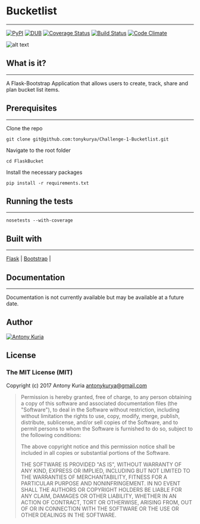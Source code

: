 # Bucketlist
---
[![PyPI](https://img.shields.io/pypi/pyversions/Django.svg)]()
[![DUB](https://img.shields.io/dub/l/vibe-d.svg)]()
[![Coverage Status](https://coveralls.io/repos/github/tonykurya/Challenge-1-Bucketlist.svg?branch=FlaskBucket/badge.svg?branch=FlaskBucket)](https://coveralls.io/github/tonykurya/Challenge-1-Bucketlist?branch=FlaskBucket)
[![Build Status](https://travis-ci.org/tonykurya/Challenge-1-Bucketlist.svg?branch=master)](https://travis-ci.org/tonykurya/Challenge-1-Bucketlist)
[![Code Climate](https://codeclimate.com/github/tonykurya/Challenge-1-Bucketlist/badges/gpa.svg)](https://codeclimate.com/github/tonykurya/Challenge-1-Bucketlist)

![alt text](https://www.bucketlist.city/images/Blue-Bucket-Master-Icon.png)

## What is it?
***
A Flask-Bootstrap Application that allows users to create, track, share and plan bucket list items. 


## Prerequisites
***

Clone the repo
```
git clone git@github.com:tonykurya/Challenge-1-Bucketlist.git
```

Navigate to the root folder

```
cd FlaskBucket
```

Install the necessary packages

```
pip install -r requirements.txt
```

## Running the tests
***

```
nosetests --with-coverage
```

## Built with
***
[Flask](http://flask.pocoo.org/) |
[Bootstrap](http://getbootstrap.com/) |

## Documentation
***
Documentation is not currently available but may be available at a future date.

## Author
[![Antony Kuria](https://secure.gravatar.com/avatar/9fb098fe2f246b722a13d3fd046cfdbc?s=200)](https://github.com/tonykurya)


## License

### The MIT License (MIT)

Copyright (c) 2017 Antony Kuria <antonykurya@gmail.com>

> Permission is hereby granted, free of charge, to any person obtaining a copy
> of this software and associated documentation files (the "Software"), to deal
> in the Software without restriction, including without limitation the rights
> to use, copy, modify, merge, publish, distribute, sublicense, and/or sell
> copies of the Software, and to permit persons to whom the Software is
> furnished to do so, subject to the following conditions:
>
> The above copyright notice and this permission notice shall be included in
> all copies or substantial portions of the Software.
>
> THE SOFTWARE IS PROVIDED "AS IS", WITHOUT WARRANTY OF ANY KIND, EXPRESS OR
> IMPLIED, INCLUDING BUT NOT LIMITED TO THE WARRANTIES OF MERCHANTABILITY,
> FITNESS FOR A PARTICULAR PURPOSE AND NONINFRINGEMENT. IN NO EVENT SHALL THE
> AUTHORS OR COPYRIGHT HOLDERS BE LIABLE FOR ANY CLAIM, DAMAGES OR OTHER
> LIABILITY, WHETHER IN AN ACTION OF CONTRACT, TORT OR OTHERWISE, ARISING FROM,
> OUT OF OR IN CONNECTION WITH THE SOFTWARE OR THE USE OR OTHER DEALINGS IN
> THE SOFTWARE.
